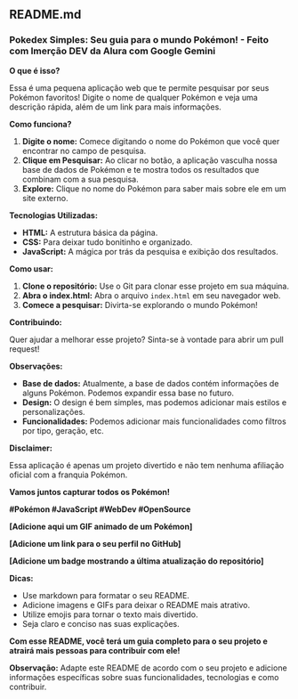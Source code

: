 ## **README.md**

### **Pokedex Simples: Seu guia para o mundo Pokémon!** - Feito com Imerção DEV da Alura com Google Gemini

**O que é isso?**

Essa é uma pequena aplicação web que te permite pesquisar por seus Pokémon favoritos! Digite o nome de qualquer Pokémon e veja uma descrição rápida, além de um link para mais informações. 

**Como funciona?**

1. **Digite o nome:** Comece digitando o nome do Pokémon que você quer encontrar no campo de pesquisa.
2. **Clique em Pesquisar:** Ao clicar no botão, a aplicação vasculha nossa base de dados de Pokémon e te mostra todos os resultados que combinam com a sua pesquisa.
3. **Explore:** Clique no nome do Pokémon para saber mais sobre ele em um site externo.

**Tecnologias Utilizadas:**

* **HTML:** A estrutura básica da página.
* **CSS:** Para deixar tudo bonitinho e organizado.
* **JavaScript:** A mágica por trás da pesquisa e exibição dos resultados.

**Como usar:**

1. **Clone o repositório:** Use o Git para clonar esse projeto em sua máquina.
2. **Abra o index.html:** Abra o arquivo `index.html` em seu navegador web.
3. **Comece a pesquisar:** Divirta-se explorando o mundo Pokémon!

**Contribuindo:**

Quer ajudar a melhorar esse projeto? Sinta-se à vontade para abrir um pull request! 

**Observações:**

* **Base de dados:** Atualmente, a base de dados contém informações de alguns Pokémon. Podemos expandir essa base no futuro.
* **Design:** O design é bem simples, mas podemos adicionar mais estilos e personalizações.
* **Funcionalidades:** Podemos adicionar mais funcionalidades como filtros por tipo, geração, etc.

**Disclaimer:**

Essa aplicação é apenas um projeto divertido e não tem nenhuma afiliação oficial com a franquia Pokémon.

**Vamos juntos capturar todos os Pokémon!** 

**#Pokémon #JavaScript #WebDev #OpenSource**

**[Adicione aqui um GIF animado de um Pokémon]**

**[Adicione um link para o seu perfil no GitHub]**

**[Adicione um badge mostrando a última atualização do repositório]**

**Dicas:**

* Use markdown para formatar o seu README.
* Adicione imagens e GIFs para deixar o README mais atrativo.
* Utilize emojis para tornar o texto mais divertido.
* Seja claro e conciso nas suas explicações.

**Com esse README, você terá um guia completo para o seu projeto e atrairá mais pessoas para contribuir com ele!**

**Observação:** Adapte este README de acordo com o seu projeto e adicione informações específicas sobre suas funcionalidades, tecnologias e como contribuir. 
